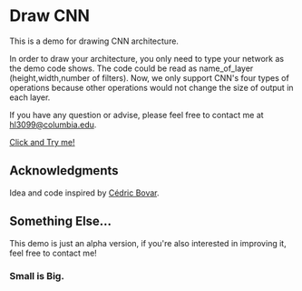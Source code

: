 # Draw CNN

This is a demo for drawing CNN architecture. 

In order to draw your architecture, you only need to type your network as the demo code shows. The code could be read as name_of_layer (height,width,number of filters). Now, we only support CNN's four types of operations because other operations would not change the size of output in each layer. 

If you have any question or advise, please feel free to contact me at hl3099@columbia.edu. 

[Click and Try me!](https://hongyu-li.github.io/CNN_draw/)

## Acknowledgments
Idea and code inspired by [Cédric Bovar](https://github.com/cbovar). 

## Something Else...
This demo is just an alpha version, if you're also interested in improving it, feel free to contact me!

### Small is Big.
